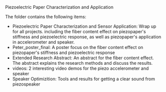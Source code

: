 Piezoelectric Paper Characterization and Application

The folder contains the following items:
- Piezoelectric Paper  Characterization and  Sensor Application: Wrap up for all projects. including the fiber content effect on piezopaper's stiffness and piezoelectric response, as well as piezopaper's application in accelerometer and speaker.
- Peter_poster_final: A poster focus on the fiber content effect on piezopaper's stiffness and piezoelectric response
- Extended Research Abstract: An abstract for the fiber content effect. The abstract explains the research methods and discuss the results.
- videos: 2 interesting video demos for the piezo accelerometer and speaker
- Speaker Optimizition: Tools and results for getting a clear sound from piezospeaker

